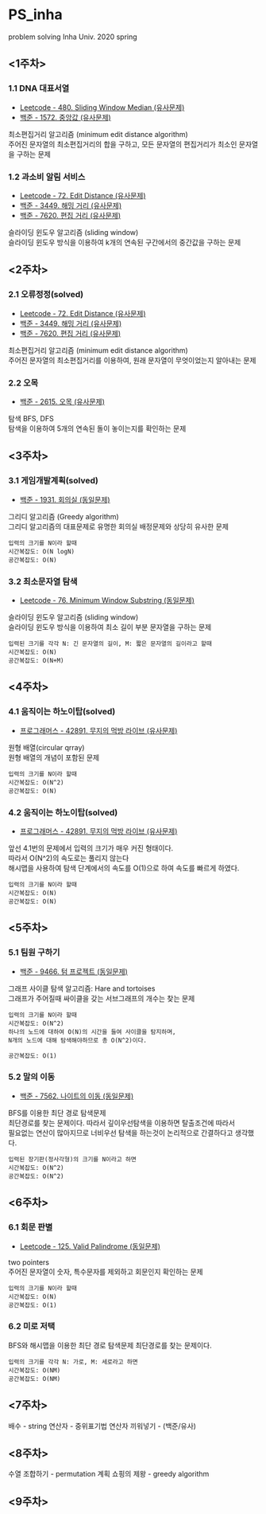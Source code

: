 # PS_inha
problem solving Inha Univ. 2020 spring  

## <1주차>
### 1.1 DNA 대표서열

* <a href="https://leetcode.com/problems/sliding-window-median/">Leetcode - 480. Sliding Window Median (유사문제)</a>  
* <a href="https://www.acmicpc.net/problem/1572">백준 - 1572. 중앙값 (유사문제)</a> 

최소편집거리 알고리즘 (minimum edit distance algorithm)  
주어진 문자열의 최소편집거리의 합을 구하고, 모든 문자열의 편집거리가 최소인 문자열을 구하는 문제  

  
### 1.2 과소비 알림 서비스

* <a href="https://leetcode.com/problems/edit-distance/">Leetcode - 72. Edit Distance  (유사문제)</a>  
* <a href="https://www.acmicpc.net/problem/3449">백준 - 3449. 해밍 거리 (유사문제)</a>  
* <a href="https://www.acmicpc.net/problem/7620">백준 - 7620. 편집 거리 (유사문제)</a>  

슬라이딩 윈도우 알고리즘 (sliding window)  
슬라이딩 윈도우 방식을 이용하여 k개의 연속된 구간에서의 중간값을 구하는 문제
 

## <2주차>
### 2.1 오류정정(solved)

* <a href="https://leetcode.com/problems/edit-distance/">Leetcode - 72. Edit Distance  (유사문제)</a>  
* <a href="https://www.acmicpc.net/problem/3449">백준 - 3449. 해밍 거리 (유사문제)</a>  
* <a href="https://www.acmicpc.net/problem/7620">백준 - 7620. 편집 거리 (유사문제)</a>  

최소편집거리 알고리즘 (minimum edit distance algorithm)  
주어진 문자열의 최소편집거리를 이용하여, 원래 문자열이 무엇이었는지 알아내는 문제  

### 2.2 오목  
* <a href="https://www.acmicpc.net/problem/2615">백준 - 2615. 오목 (유사문제)</a>     

탐색 BFS, DFS  
탐색을 이용하여 5개의 연속된 돌이 놓이는지를 확인하는 문제  


## <3주차>
### 3.1 게임개발계획(solved)
    
* <a href="https://www.acmicpc.net/problem/1931">백준 - 1931. 회의실 (동일문제)</a>     

그리디 알고리즘 (Greedy algorithm)  
그리디 알고리즘의 대표문제로 유명한 회의실 배정문제와 상당히 유사한 문제  

	입력의 크기를 N이라 할때  
	시간복잡도: O(N logN)  
	공간복잡도: O(N)  


### 3.2 최소문자열 탐색  
* <a href="https://leetcode.com/problems/minimum-window-substring/">Leetcode - 76. Minimum Window Substring (동일문제)</a>  
  
슬라이딩 윈도우 알고리즘 (sliding window)  
슬라이딩 윈도우 방식을 이용하여 최소 길이 부분 문자열을 구하는 문제  

	입력된 크기를 각각 N: 긴 문자열의 길이, M: 짧은 문자열의 길이라고 할때
	시간복잡도: O(N)
	공간복잡도: O(N+M)


## <4주차>
### 4.1 움직이는 하노이탑(solved)

* <a href="https://programmers.co.kr/learn/courses/30/lessons/42891">프로그래머스 - 42891. 무지의 먹방 라이브 (유사문제)</a> 

원형 배열(circular qrray)  
원형 배열의 개념이 포함된 문제  

	입력의 크기를 N이라 할때
	시간복잡도: O(N^2)
	공간복잡도: O(N)

### 4.2 움직이는 하노이탑(solved)

* <a href="https://programmers.co.kr/learn/courses/30/lessons/42891">프로그래머스 - 42891. 무지의 먹방 라이브 (유사문제)</a> 

앞선 4.1번의 문제에서 입력의 크기가 매우 커진 형태이다.  
따라서 O(N^2)의 속도로는 풀리지 않는다  
해시맵을 사용하여 탐색 단계에서의 속도를 O(1)으로 하여 속도를 빠르게 하였다.  

	입력의 크기를 N이라 할때
	시간복잡도: O(N)
	공간복잡도: O(N)


## <5주차>
### 5.1 팀원 구하기

* <a href="https://www.acmicpc.net/problem/9466">백준 - 9466. 텀 프로젝트 (동일문제)</a> 

그래프 사이클 탐색 알고리즘: Hare and tortoises  
그래프가 주어질때 싸이클을 갖는 서브그래프의 개수는 찾는 문제  

	입력의 크기를 N이라 할때 
	시간복잡도: O(N^2)  
	하나의 노드에 대하여 O(N)의 시간을 들여 사이클을 탐지하며, 
	N개의 노드에 대해 탐색해야하므로 총 O(N^2)이다.

	공간복잡도: O(1)

### 5.2 말의 이동

* <a href="https://www.acmicpc.net/problem/7562">백준 - 7562. 나이트의 이동 (동일문제)</a> 

BFS를 이용한 최단 경로 탐색문제  
최단경로를 찾는 문제이다. 따라서 깊이우선탐색을 이용하면 탈출조건에 따라서  
필요없는 연산이 많아지므로 너비우선 탐색을 하는것이 논리적으로 간결하다고 생각했다.  

	입력된 장기판(정사각형)의 크기를 N이라고 하면
	시간복잡도: O(N^2)
	공간복잡도: O(N^2)
	
## <6주차>

### 6.1 회문 판별

* <a href="https://leetcode.com/problems/valid-palindrome/">Leetcode - 125. Valid Palindrome (동일문제)</a> 

two pointers  
주어진 문자열이 숫자, 특수문자를 제외하고 회문인지 확인하는 문제

	입력의 크기를 N이라 할때
	시간복잡도: O(N)
	공간복잡도: O(1)

### 6.2 미로 저택
BFS와 해시맵을 이용한 최단 경로 탐색문제
최단경로를 찾는 문제이다.  

	입력의 크기를 각각 N: 가로, M: 세로라고 하면
	시간복잡도: O(NM)
	공간복잡도: O(NM)


## <7주차>
배수 - string
연산자 - 중위표기법
        연산자 끼워넣기 - (백준/유사)

## <8주차>
수열 조합하기 - permutation
계획 쇼핑의 제왕 - greedy algorithm

## <9주차>

